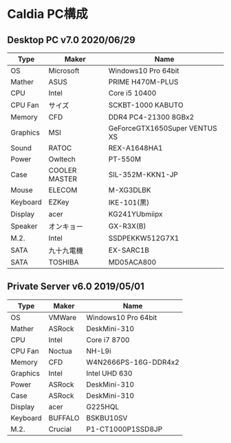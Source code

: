 # Caldia PC構成

## Desktop PC v7.0 2020/06/29

|Type|Maker|Name|
|----|----|----|
|OS|Microsoft|Windows10 Pro 64bit|
|Mather|ASUS|PRIME H470M-PLUS|
|CPU|Intel|Core i5 10400|
|CPU Fan|サイズ|SCKBT-1000 KABUTO|
|Memory|CFD|DDR4 PC4-21300 8GBx2|
|Graphics|MSI|GeForceGTX1650Super VENTUS XS|
|Sound|RATOC|REX-A1648HA1|
|Power|Owltech|PT-550M|
|Case|COOLER MASTER|SIL-352M-KKN1-JP|
|Mouse|ELECOM|M-XG3DLBK|
|Keyboard|EZKey|IKE-101(黒)|
|Display|acer|KG241YUbmiipx|
|Speaker|オンキョー|GX-R3X(B)|
|M.2.|Intel|SSDPEKKW512G7X1|
|SATA|九十九電機|EX-SARC1B|
|SATA|TOSHIBA|MD05ACA800|


## Private Server v6.0 2019/05/01

|Type|Maker|Name|
|----|----|----|
|OS|VMWare|Windows10 Pro 64bit|
|Mather|ASRock|DeskMini-310|
|CPU|Intel|Core i7 8700|
|CPU Fan|Noctua|NH-L9i|
|Memory|CFD|W4N2666PS-16G-DDR4x2|
|Graphics|Intel|Intel UHD 630|
|Power|ASRock|DeskMini-310|
|Case|ASRock|DeskMini-310|
|Display|acer|G225HQL|
|Keyboard|BUFFALO|BSKBU10SV|
|M.2.|Crucial|P1-CT1000P1SSD8JP|
